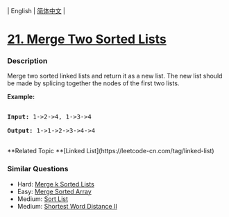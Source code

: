 | English | [简体中文](README.md) |

# [21. Merge Two Sorted Lists](https://leetcode-cn.com/problems/merge-two-sorted-lists)
 ### Description
<p>Merge two sorted linked lists and return it as a new list. The new list should be made by splicing together the nodes of the first two lists.</p>

<p><b>Example:</b>
<pre>
<b>Input:</b> 1->2->4, 1->3->4
<b>Output:</b> 1->1->2->3->4->4
</pre>
</p>
**Related Topic	**[Linked List](https://leetcode-cn.com/tag/linked-list) 

### Similar Questions
 - Hard:	[Merge k Sorted Lists](https://leetcode-cn.com/problems/merge-k-sorted-lists) 
 - Easy:	[Merge Sorted Array](https://leetcode-cn.com/problems/merge-sorted-array) 
 - Medium:	[Sort List](https://leetcode-cn.com/problems/sort-list) 
 - Medium:	[Shortest Word Distance II](https://leetcode-cn.com/problems/shortest-word-distance-ii) 
